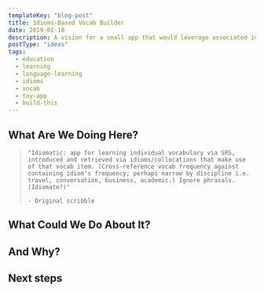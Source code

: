 ```yaml
---
templateKey: "blog-post"
title: Idioms-Based Vocab Builder
date: 2019-02-18
description: A vision for a small app that would leverage associated idioms to assist vocab retention beyond that provided by a raw, lemma-focused SRS.
postType: "ideas"
tags:
  - education
  - learning
  - language-learning
  - idioms
  - vocab
  - toy-app
  - build-this
---
```


## What Are We Doing Here?

> `"Idiomatic: app for learning individual vocabulary via SRS, introduced and retrieved via idioms/collocations that make use of that vocab item. (Cross-reference vocab frequency against containing idiom’s frequency; perhaps narrow by discipline i.e. travel, conversation, business, academic.) Ignore phrasals. (Idiomate?)"`
> 
> `- Original scribble`

<!-- коли рак на горі свисне -->

<!-- for UA, at least, no way to know frequency w/o paying, and even then not terribly robust dataset -->

## What Could We Do About It?


## And Why?


## Next steps


